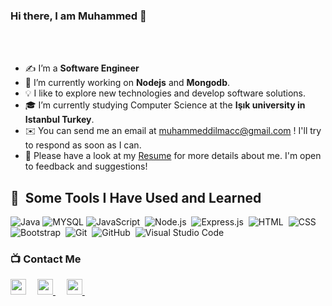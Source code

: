 ### Hi there, I am Muhammed 👋

<br/>
<br/>

- ✍️ I’m a **Software Engineer**
- 🔭 I’m currently working on **Nodejs** and **Mongodb**.
- 💡 I like to explore new technologies and develop software solutions.
- 🎓 I’m currently studying Computer Science at the **Işık university in Istanbul Turkey**.
- ✉️ You can send me an email at muhammeddilmacc@gmail.com ! I'll try to respond as soon as I can.
- 📄 Please have a look at my [Resume](https://drive.google.com/file/) for more details about me. I'm open to feedback and suggestions!

<p align="left">

<h2> 🚀 &nbsp;Some Tools I Have Used and Learned</h2>
<p align="left">

![Java](https://custom-icon-badges.herokuapp.com/badge/Java-000.svg?style=plastic&logo=java&logoColor=007396)
![MYSQL](https://custom-icon-badges.herokuapp.com/badge/SQL-000?&style=plastic&logo=database&logoColor=025E8C)
![JavaScript](https://img.shields.io/badge/-JavaScript-05122A?style=flat&logo=javascript)&nbsp;
![Node.js](https://img.shields.io/badge/-Node.js-05122A?style=flat&logo=node.js)&nbsp;
![Express.js](https://img.shields.io/badge/-Express.js-05122A?style=flat&logo=express)&nbsp;
![HTML](https://img.shields.io/badge/-HTML-05122A?style=flat&logo=HTML5)&nbsp;
![CSS](https://img.shields.io/badge/-CSS-05122A?style=flat&logo=CSS3&logoColor=1572B6)&nbsp;
![Bootstrap](https://img.shields.io/badge/-Bootstrap-05122A?style=flat&logo=bootstrap&logoColor=563D7C)&nbsp;
![Git](https://img.shields.io/badge/-Git-05122A?style=flat&logo=git)&nbsp;
![GitHub](https://img.shields.io/badge/-GitHub-05122A?style=flat&logo=github)&nbsp;
![Visual Studio Code](https://img.shields.io/badge/-Visual%20Studio%20Code-05122A?style=flat&logo=visual-studio-code&logoColor=007ACC)&nbsp;

<p align="left">

### 📺 Contact Me

<a href="https://twitter.com/muhammeddilmacc"><img width="25px" src="https://www.vectorlogo.zone/logos/twitter/twitter-icon.svg"/></a>&ensp;&ensp;
<a 
  href="https://www.linkedin.com/in/muhammeddilmac/">
<img width="25px" src="https://www.vectorlogo.zone/logos/linkedin/linkedin-icon.svg" />
</a>&ensp;&ensp;
<a href="mailto:muhammeddilmacc@gmail.com">
<img width="25px" src="https://www.vectorlogo.zone/logos/gmail/gmail-icon.svg" />
</a>&ensp;&ensp;
